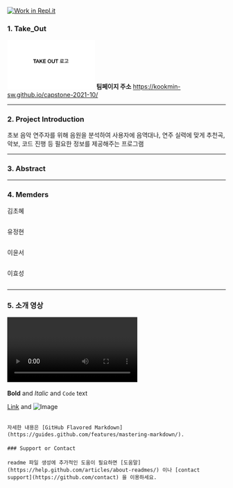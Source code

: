[![Work in Repl.it](https://classroom.github.com/assets/work-in-replit-14baed9a392b3a25080506f3b7b6d57f295ec2978f6f33ec97e36a161684cbe9.svg)](https://classroom.github.com/online_ide?assignment_repo_id=352765&assignment_repo_type=GroupAssignmentRepo)
### 1. Take_Out
<img src="/UIUX/logo_image.png" width="40%" height="30%" title="logo_image_size" alt="logo_image"></img>
**팀페이지 주소** https://kookmin-sw.github.io/capstone-2021-10/


---


### 2. Project Introduction

초보 음악 연주자를 위해 음원을 분석하여 사용자에 음역대나, 연주 실력에 맞게 추천곡, 악보, 코드 진행 등 필요한 정보를 제공해주는 프로그램


---


### 3. Abstract



---


### 4. Memders
김초혜
```

```

유정현
```

```

이윤서
```

```

이효성
```

```


---


### 5. 소개 영상
![introduce_video](./UIUX/introduce_video.mp4)



**Bold** and _Italic_ and `Code` text

[Link](url) and ![Image](src)
```

자세한 내용은 [GitHub Flavored Markdown](https://guides.github.com/features/mastering-markdown/).

### Support or Contact

readme 파일 생성에 추가적인 도움이 필요하면 [도움말](https://help.github.com/articles/about-readmes/) 이나 [contact support](https://github.com/contact) 을 이용하세요.
